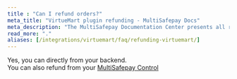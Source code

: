 ```yaml
---
title : "Can I refund orders?"
meta_title: "VirtueMart plugin refunding - MultiSafepay Docs"
meta_description: "The MultiSafepay Documentation Center presents all relevant information about our Plugins and API. You can also find support pages for payment methods, tools and general questions as well as the contact details of our Support and Integration Teams."
read_more: "."
aliases: [/integrations/virtuemart/faq/refunding-virtuemart/]
---
```

Yes, you can directly from your backend.  
You can also refund from your [MultiSafepay Control](https://merchant.multisafepay.com)
